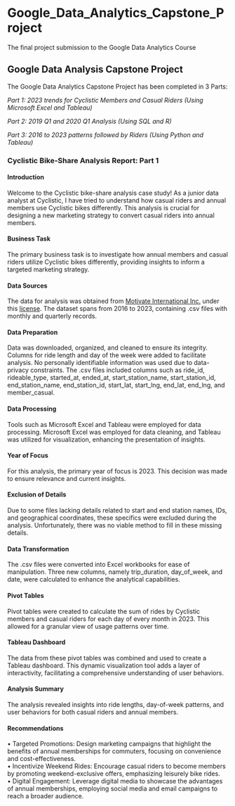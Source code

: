 # Google_Data_Analytics_Capstone_Project
The final project submission to the Google Data Analytics Course


<h2>Google Data Analysis Capstone Project</h2>

The Google Data Analytics Capstone Project has been completed in 3 Parts:

<em>Part 1: 2023 trends for Cyclistic Members and Casual Riders (Using Microsoft Excel and Tableau)

Part 2: 2019 Q1 and 2020 Q1 Analysis (Using SQL and R)

Part 3: 2016 to 2023 patterns followed by Riders (Using Python and Tableau)</em>



<h3>Cyclistic Bike-Share Analysis Report: Part 1</h3>

<h4>Introduction</h4>

Welcome to the Cyclistic bike-share analysis case study! As a junior data analyst at Cyclistic, I have tried to understand how casual riders and annual members use Cyclistic bikes differently. This analysis is crucial for designing a new marketing strategy to convert casual riders into annual members.

<h4>Business Task</h4>

The primary business task is to investigate how annual members and casual riders utilize Cyclistic bikes differently, providing insights to inform a targeted marketing strategy.

<h4>Data Sources</h4>

The data for analysis was obtained from [Motivate International Inc.](https://divvy-tripdata.s3.amazonaws.com/index.html) under this [license](https://divvybikes.com/data-license-agreement). The dataset spans from 2016 to 2023, containing .csv files with monthly and quarterly records.

<h4>Data Preparation</h4>

Data was downloaded, organized, and cleaned to ensure its integrity. Columns for ride length and day of the week were added to facilitate analysis. No personally identifiable information was used due to data-privacy constraints. The .csv files included columns such as ride_id, rideable_type, started_at, ended_at, start_station_name, start_station_id, end_station_name, end_station_id, start_lat, start_lng, end_lat, end_lng, and member_casual.

<h4>Data Processing</h4>

Tools such as Microsoft Excel and Tableau were employed for data processing. Microsoft Excel was employed for data cleaning, and Tableau was utilized for visualization, enhancing the presentation of insights.

<h4>Year of Focus</h4>

For this analysis, the primary year of focus is 2023. This decision was made to ensure relevance and current insights.


<h4>Exclusion of Details</h4>

Due to some files lacking details related to start and end station names, IDs, and geographical coordinates, these specifics were excluded during the analysis. Unfortunately, there was no viable method to fill in these missing details.

<h4>Data Transformation</h4>

The .csv files were converted into Excel workbooks for ease of manipulation. Three new columns, namely trip_duration, day_of_week, and date, were calculated to enhance the analytical capabilities.

<h4>Pivot Tables</h4>

Pivot tables were created to calculate the sum of rides by Cyclistic members and casual riders for each day of every month in 2023. This allowed for a granular view of usage patterns over time.

<h4>Tableau Dashboard</h4>

The data from these pivot tables was combined and used to create a Tableau dashboard. This dynamic visualization tool adds a layer of interactivity, facilitating a comprehensive understanding of user behaviors.


<h4>Analysis Summary</h4>

The analysis revealed insights into ride lengths, day-of-week patterns, and user behaviors for both casual riders and annual members. 

<h4>Recommendations</h4>

•	Targeted Promotions: Design marketing campaigns that highlight the benefits of annual memberships for commuters, focusing on convenience and cost-effectiveness.<br>
•	Incentivize Weekend Rides: Encourage casual riders to become members by promoting weekend-exclusive offers, emphasizing leisurely bike rides.<br>
•	Digital Engagement: Leverage digital media to showcase the advantages of annual memberships, employing social media and email campaigns to reach a broader audience.<br>


